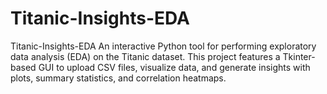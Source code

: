 # Titanic-Insights-EDA
Titanic-Insights-EDA An interactive Python tool for performing exploratory data analysis (EDA) on the Titanic dataset. This project features a Tkinter-based GUI to upload CSV files, visualize data, and generate insights with plots, summary statistics, and correlation heatmaps.
